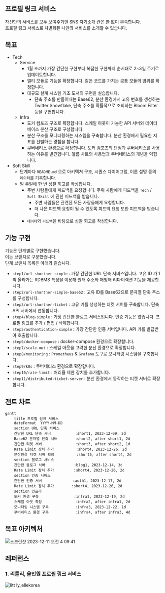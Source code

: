 ## 프로필 링크 서비스

자신만의 서비스를 모두 보여주기엔 SNS 자기소개 칸은 한 없이 부족합니다.  
프로필 링크 서비스로 차별화된 나만의 서비스를 소개할 수 있습니다.

## 목표
- Tech
  - Service
    - 1월 초까지 가장 간단한 구현부터 복잡한 구현까지 순서대로 2~3일 주기로 업데이트합니다.
    - 멀티 모듈로 기능을 확장합니다. 같은 코드를 가지는 공통 모듈의 범위를 확정합니다.
    - 대규모 설계 시스템 기초 도서의 구현을 실습합니다.
      - 단축 주소를 만들어내는 Base62, 분산 환경에서 고유 번호를 생성하는 Twitter Snowflake, 단축 주소를 확률적으로 조회하는 Bloom Filter 등을 구현합니다.
  - Infra
    - 도커 컴포즈 구조로 확장합니다. 스케일 아웃이 가능한 API 서버와 데이터베이스 분산 구조로 구성합니다.
    - 분산 구조를 모니터링하는 시스템을 구축합니다. 분산 환경에서 필요한 지표를 선별하는 경험을 합니다.
    - 쿠버네티스 환경으로 확장합니다. 도커 컴포즈의 단점과 쿠버네티스를 사용하는 이유를 발견합니다. 헬름 차트의 사용법과 쿠버네티스의 개념을 익힙니다.
- Soft Skill
  - 단계마다 `README.md` 으로 아키텍쳐 구조, 시퀀스 다이어그램, 이론 설명 등의 `데이터`를 기록합니다.
  - 일 주일에 한 번 성찰 회고를 작성합니다.
    - 주변 사람들에게 피드백을 요청합니다. 주위 사람에게 피드백을 `Tech` / `Soft Skill` 에 관한 피드백을 받습니다.
      - 주변 사람들은 관련된 모든 사람들에게 요청합니다.
      - 더 나은 피드백 요청이 될 수 있도록 피드백 요청 또한 피드백을 받습니다.
    - `데이터`와 `피드백`을 바탕으로 성찰 회고를 작성합니다.

## 기능 구현
기능은 단계별로 구현했습니다.  
이는 브랜치로 구분했습니다.  
단계 브랜치 목록은 아래와 같습니다.

* `step1/url-shortner-simple` : 가장 간단한 URL 단축 서비스입니다. 고유 ID 가 1씩 올라가는 RDBMS 특성을 이용해 원래 주소와 매핑해 리다이렉션 기능을 제공합니다.
* `step2/url-shortner-simple-base62` : 고유 ID를 Base62으로 문자열 단축 주소를 구성합니다.
* `step3/url-shortner-ticket` : 고유 키를 생성하는 티켓 서버를 구축합니다. 단축 API 서버에서 연동합니다.
* `step4/blog-simple` : 가장 간단한 블로그 서비스입니다. 인증 기능은 없습니다. 프로필 링크를 추가 / 편집 / 삭제합니다.
* `step5/authentication-simple` : 가장 간단한 인증 서버입니다. API 키를 발급받아 호출합니다.
* `step6/docker-compose` : docker-compose 환경으로 확장합니다.
* `step7/scale-out` : 스케일 아웃을 고려한 분산 환경으로 확장합니다.
* `step8/monitoring` : `Prometheus` & `Grafana` 도구로 모니터링 시스템을 구축합니다.
* `step9/k8s` : 쿠버네티스 환경으로 확장합니다.
* `step10/rate-limit` : 처리율 제한 장치를 추가합니다.
* `step11/distributed-ticket-server` : 분산 환경에서 동작하는 티켓 서버로 확장합니다.

## 갠트 차트

```mermaid
gantt
    title 프로필 링크 서비스
    dateFormat  YYYY-MM-DD
    section URL 단축 서비스
    간단한 URL 단축 서버           :short1, 2023-12-09, 2d
    Base62 문자열 단축 서버        :short2, after short1, 2d
    간단한 티켓 서버               :short3, after short2, 1d
    Rate Limit 장치 추가          :short4, 2023-12-26, 2d
    분산환경 티켓 서버 확장          :short5, after short4, 2d
    section 블로그 서비스
    간단한 블로그 서버             :blog1, 2023-12-14, 3d
    Rate Limit 장치 추가         :short4, 2023-12-26, 2d
    section 인증 서비스
    간단한 인증 서버              :auth1, 2023-12-17, 2d
    Rate Limit 장치 추가        :short4, 2023-12-26, 2d
    section 인프라
    도커 환경 구축                :infra1, 2023-12-19, 2d
    스케일 아웃 확장               :infra2, after infra1, 2d
    모니터링 시스템 구축            :infra3, 2023-12-22, 1d
    쿠버네티스 환경 구축            :infra4, after infra3, 4d
```

## 목표 아키텍처

![스크린샷 2023-12-11 오전 4 09 41](https://github.com/kor-Chipmunk/ProfileLinkService/assets/16275188/db32e447-da77-42fd-b58b-e87e088d07e2)


## 레퍼런스

### 1. 리틀리, 올인원 프로필 링크 서비스
![litt ly_ellekorea](https://github.com/kor-Chipmunk/ProfileLinkService/assets/16275188/7a8a1f5f-2fda-44b1-8cdf-e111d4641256)
